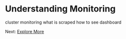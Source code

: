 # Understanding Monitoring

cluster monitoring
what is scraped
how to see dashboard

Next: [Explore More](../03-explore.md)
